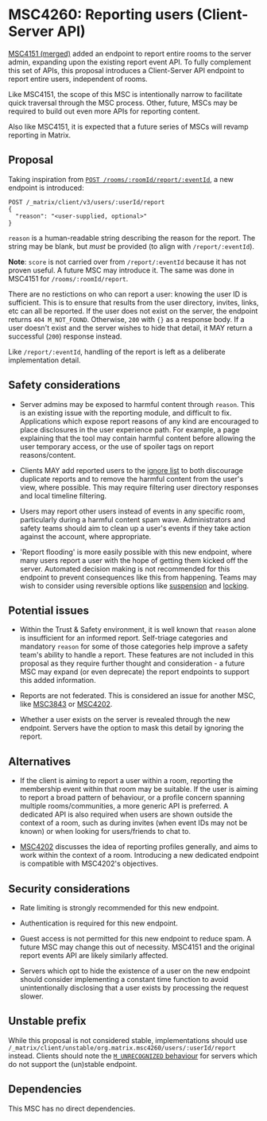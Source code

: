 # MSC4260: Reporting users (Client-Server API)

[MSC4151 (merged)](https://github.com/matrix-org/matrix-spec-proposals/blob/main/proposals/4151-report-room.md)
added an endpoint to report entire rooms to the server admin, expanding upon the existing report event
API. To fully complement this set of APIs, this proposal introduces a Client-Server API endpoint to
report entire users, independent of rooms.

Like MSC4151, the scope of this MSC is intentionally narrow to facilitate quick traversal through the
MSC process. Other, future, MSCs may be required to build out even more APIs for reporting content.

Also like MSC4151, it is expected that a future series of MSCs will revamp reporting in Matrix.

## Proposal

Taking inspiration from [`POST /rooms/:roomId/report/:eventId`](https://spec.matrix.org/v1.10/client-server-api/#post_matrixclientv3roomsroomidreporteventid),
a new endpoint is introduced:

```
POST /_matrix/client/v3/users/:userId/report
{
  "reason": "<user-supplied, optional>"
}
```

`reason` is a human-readable string describing the reason for the report. The string may be blank,
but *must* be provided (to align with `/report/:eventId`).

**Note**: `score` is not carried over from `/report/:eventId` because it has not proven useful. A
future MSC may introduce it. The same was done in MSC4151 for `/rooms/:roomId/report`.

There are no restictions on who can report a user: knowing the user ID is sufficient. This is to
ensure that results from the user directory, invites, links, etc can all be reported. If the user
does not exist on the server, the endpoint returns `404 M_NOT_FOUND`. Otherwise, `200` with `{}` as
a response body. If a user doesn't exist and the server wishes to hide that detail, it MAY return a
successful (`200`) response instead.

Like `/report/:eventId`, handling of the report is left as a deliberate implementation detail.

## Safety considerations

* Server admins may be exposed to harmful content through `reason`. This is an existing issue with
  the reporting module, and difficult to fix. Applications which expose report reasons of any kind
  are encouraged to place disclosures in the user experience path. For example, a page explaining
  that the tool may contain harmful content before allowing the user temporary access, or the use of
  spoiler tags on report reasons/content.

* Clients MAY add reported users to the [ignore list](https://spec.matrix.org/v1.13/client-server-api/#ignoring-users)
  to both discourage duplicate reports and to remove the harmful content from the user's view, where
  possible. This may require filtering user directory responses and local timeline filtering.

* Users may report other users instead of events in any specific room, particularly during a harmful
  content spam wave. Administrators and safety teams should aim to clean up a user's events if they
  take action against the account, where appropriate.

* 'Report flooding' is more easily possible with this new endpoint, where many users report a user
  with the hope of getting them kicked off the server. Automated decision making is not recommended
  for this endpoint to prevent consequences like this from happening. Teams may wish to consider using
  reversible options like [suspension](https://spec.matrix.org/v1.13/client-server-api/#account-suspension)
  and [locking](https://spec.matrix.org/v1.13/client-server-api/#account-locking).

## Potential issues

* Within the Trust & Safety environment, it is well known that `reason` alone is insufficient for an
  informed report. Self-triage categories and mandatory `reason` for some of those categories help
  improve a safety team's ability to handle a report. These features are not included in this proposal
  as they require further thought and consideration - a future MSC may expand (or even deprecate) the
  report endpoints to support this added information.

* Reports are not federated. This is considered an issue for another MSC, like [MSC3843](https://github.com/matrix-org/matrix-spec-proposals/pull/3843) or [MSC4202](https://github.com/matrix-org/matrix-spec-proposals/pull/4202).

* Whether a user exists on the server is revealed through the new endpoint. Servers have the option
  to mask this detail by ignoring the report.

## Alternatives

* If the client is aiming to report a user within a room, reporting the membership event within that
  room may be suitable. If the user is aiming to report a broad pattern of behaviour, or a profile
  concern spanning multiple rooms/communities, a more generic API is preferred. A dedicated API is
  also required when users are shown outside the context of a room, such as during invites (when event
  IDs may not be known) or when looking for users/friends to chat to.

* [MSC4202](https://github.com/matrix-org/matrix-spec-proposals/pull/4202) discusses the idea of
  reporting profiles generally, and aims to work within the context of a room. Introducing a new
  dedicated endpoint is compatible with MSC4202's objectives.

## Security considerations

* Rate limiting is strongly recommended for this new endpoint.

* Authentication is required for this new endpoint.

* Guest access is not permitted for this new endpoint to reduce spam. A future MSC may change this
  out of necessity. MSC4151 and the original report events API are likely similarly affected.

* Servers which opt to hide the existence of a user on the new endpoint should consider implementing
  a constant time function to avoid unintentionally disclosing that a user exists by processing the
  request slower.

## Unstable prefix

While this proposal is not considered stable, implementations should use `/_matrix/client/unstable/org.matrix.msc4260/users/:userId/report`
instead. Clients should note the [`M_UNRECOGNIZED` behaviour](https://spec.matrix.org/v1.13/client-server-api/#common-error-codes)
for servers which do not support the (un)stable endpoint.

## Dependencies

This MSC has no direct dependencies.

